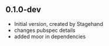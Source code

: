 ## 0.1.0-dev
- Initial version, created by Stagehand
- changes pubspec details
- added moor in dependencies

